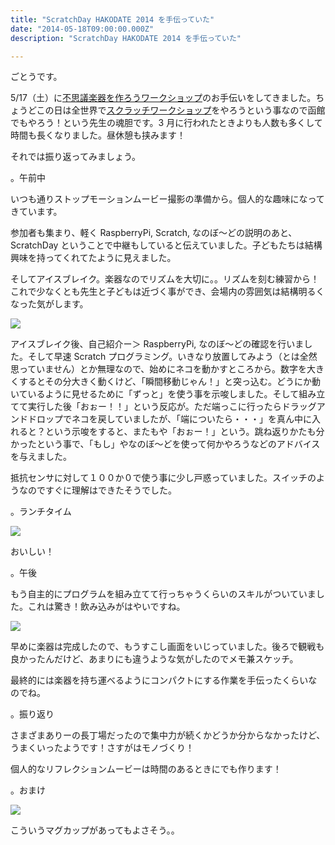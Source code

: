 ```yaml
---
title: "ScratchDay HAKODATE 2014 を手伝っていた"
date: "2014-05-18T09:00:00.000Z"
description: "ScratchDay HAKODATE 2014 を手伝っていた"

---
```


ごとうです。

5/17（土）に[不思議楽器を作ろうワークショップ](http://blog.canpan.info/hako-youth/archive/811)のお手伝いをしてきました。ちょうどこの日は全世界で[スクラッチワークショップ](http://day.scratch.mit.edu/event/2169)をやろうという事なので函館でもやろう！という先生の魂胆です。3 月に行われたときよりも人数も多くして時間も長くなりました。昼休憩も挟みます！

それでは振り返ってみましょう。

。午前中

いつも通りストップモーションムービー撮影の準備から。個人的な趣味になってきています。

参加者も集まり、軽く RaspberryPi, Scratch, なのぼ〜どの説明のあと、ScratchDay ということで中継もしていると伝えていました。子どもたちは結構興味を持ってくれてたように見えました。

そしてアイスブレイク。楽器なのでリズムを大切に。。リズムを刻む練習から！これで少なくとも先生と子どもは近づく事ができ、会場内の雰囲気は結構明るくなった気がします。

![](https://cdn-images-1.medium.com/max/2000/0*g_-wmrGyL-mC-nQ0.jpg)

アイスブレイク後、自己紹介ー＞ RaspberryPi, なのぼ〜どの確認を行いました。そして早速 Scratch プログラミング。いきなり放置してみよう（とは全然思っていません）とか無理なので、始めにネコを動かすところから。数字を大きくするとその分大きく動くけど、「瞬間移動じゃん！」と突っ込む。どうにか動いているように見せるために「ずっと」を使う事を示唆しました。そして組み立てて実行した後「おぉー！！」という反応が。ただ端っこに行ったらドラッグアンドドロップでネコを戻していましたが、「端についたら・・・」を真ん中に入れると？という示唆をすると、またもや「おぉー！」という。跳ね返りかたも分かったという事で、「もし」やなのぼ〜どを使って何かやろうなどのアドバイスを与えました。

抵抗センサに対して１００か０で使う事に少し戸惑っていました。スイッチのようなのですぐに理解はできたそうでした。

。ランチタイム

![](https://cdn-images-1.medium.com/max/2000/0*lfrmwQjlwQruzVMZ.jpg)

おいしい！

。午後

もう自主的にプログラムを組み立てて行っちゃうくらいのスキルがついていました。これは驚き！飲み込みがはやいですね。

![](https://cdn-images-1.medium.com/max/2000/0*jQGe0BGjaf_roPNe.jpg)

早めに楽器は完成したので、もうすこし画面をいじっていました。後ろで観戦も良かったんだけど、あまりにも違うような気がしたのでメモ兼スケッチ。

最終的には楽器を持ち運べるようにコンパクトにする作業を手伝ったくらいなのでね。

。振り返り

さまざまありーの長丁場だったので集中力が続くかどうか分からなかったけど、うまくいったようです！さすがはモノづくり！

個人的なリフレクションムービーは時間のあるときにでも作ります！

。おまけ

![](https://cdn-images-1.medium.com/max/2000/0*01Dj2aqLVdEuWMjE.jpg)

こういうマグカップがあってもよさそう。。
